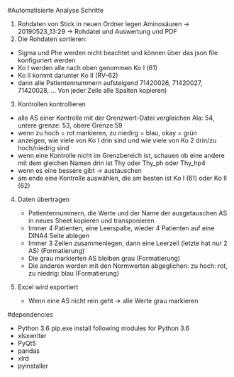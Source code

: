 #Automatisierte Analyse Schritte	
1. Rohdaten von Stick in neuen Ordner legen 	Aminosäuren → 20190523_13:29 → Rohdatei und Auswertung und PDF
2. Die Rohdaten sortieren:	
  - Sigma und Phe werden nicht beachtet und können über das json file konfiguriert werden
  - Ko I werden alle nach oben genommen	Ko I (61)
  - Ko II kommt darunter	Ko II (RV-62)
  - dann alle Patientennummern aufsteigend	71420026, 71420027, 71420028, … Von jeder Zeile alle Spalten kopieren)	
   
3. Kontrollen kontrollieren	
  - alle AS einer Kontrolle mit der Grenzwert-Datei vergleichen	Ala: 54, untere grenze: 53, obere Grenze 59
  - wenn zu hoch = rot markieren, zu niedirg = blau, okay = grün
   - anzeigen, wie viele von Ko I drin sind und wie viele von Ko 2 drin/zu hoch/niedrig sind
   - wenn eine Kontrolle nicht im Grenzbereich ist, schauen ob eine andere mit dem gleichen Namen drin ist 	Thy oder Thy_ph oder Thy_hp4
   - wenn es eine bessere gibt → austauschen	
   - am ende eine Kontrolle auswählen, die am besten ist	Ko I (61) oder Ko II (62)
    
4. Daten übertragen	
   - Patientennummern, die Werte und der Name der ausgetauschen AS in neues Sheet kopieren und transponieren
   - Immer 4 Patienten, eine Leerspalte, wieder 4 Patienten auf eine DINA4 Seite ablegen	
   - Immer 3 Zeilen zusammenlegen, dann eine Leerzeil (letzte hat nur 2 AS)	(Formatierung)
   - Die grau markierten AS bleiben grau	(Formatierung)
   - Die anderen werden mit den Normwerten abgeglichen: zu hoch: rot, zu niedrig: blau	(Formatierung)
    
5. Excel wird exportiert
   - Wenn eine AS nicht rein geht → alle Werte grau markieren	


#dependencies
- Python 3.6
pip.exe install following modules for Python 3.6
- xlsxwriter
- PyQt5
- pandas
- xlrd
- pyinstaller
